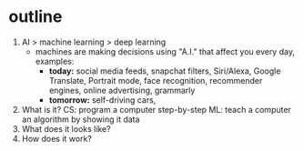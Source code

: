 # outline
1. AI > machine learning > deep learning
	- machines are making decisions using "A.I." that affect you every day, examples:
		- **today:** social media feeds, snapchat filters, Siri/Alexa, Google Translate, Portrait mode, face recognition, recommender engines, online advertising, grammarly
		- **tomorrow:** self-driving cars, 
2. What is it?
	CS: program a computer step-by-step
	ML: teach a computer an algorithm by showing it data
3. What does it looks like?
4. How does it work?



<!--stackedit_data:
eyJoaXN0b3J5IjpbLTM5NzQ2NDM1NywtMjU4MTAzOTY3LC0xNT
M0OTkwNjQ0LDIwNDAyOTc2MjJdfQ==
-->